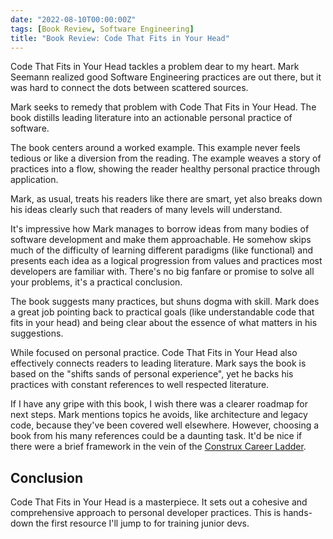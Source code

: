 ```yaml
---
date: "2022-08-10T00:00:00Z"
tags: [Book Review, Software Engineering]
title: "Book Review: Code That Fits in Your Head" 
---
```


Code That Fits in Your Head tackles a problem dear to my heart. Mark Seemann realized good Software Engineering practices are out there, but it was hard to connect the dots between scattered sources.

Mark seeks to remedy that problem with Code That Fits in Your Head. The book distills leading literature into an actionable personal practice of software.

The book centers around a worked example. This example never feels tedious or like a diversion from the reading. The example weaves a story of practices into a flow, showing the reader healthy personal practice through application.

Mark, as usual, treats his readers like there are smart, yet also breaks down his ideas clearly such that readers of many levels will understand.

It's impressive how Mark manages to borrow ideas from many bodies of software development and make them approachable. He somehow skips much of the difficulty of learning different paradigms (like functional) and presents each idea as a logical progression from values and practices most developers are familiar with.
There's no big fanfare or promise to solve all your problems, it's a practical conclusion.

The book suggests many practices, but shuns dogma with skill. Mark does a great job pointing back to practical goals (like understandable code that fits in your head) and being clear about the essence of what matters in his suggestions.

While focused on personal practice. Code That Fits in Your Head also effectively
connects readers to leading literature. Mark says the book is based on the "shifts sands of personal experience", yet he backs his practices with constant references to well respected literature.

If I have any gripe with this book, I wish there was a clearer roadmap for next steps. Mark mentions topics he avoids, like architecture and legacy code, because they've been covered well elsewhere. However, choosing a book from his many references could be a daunting task. It'd be nice if there were a brief framework in the vein of the [Construx Career Ladder](https://www.construx.com/professional-development-ladder/).

## Conclusion

Code That Fits in Your Head is a masterpiece. It sets out a cohesive and comprehensive approach to personal developer practices. This is hands-down the first resource I'll jump to for training junior devs.



